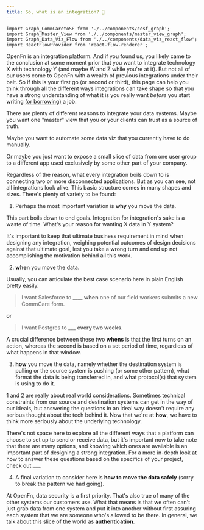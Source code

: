 ```yaml
---
title: So, what is an integration? 🤔
---
```


```mdx-code-block
import Graph_CommCaretoSF from './../components/ccsf_graph';
import Graph_Master_View from './../components/master_view_graph';
import Graph_Data_Viz_Flow from './../components/data_viz_react_flow';
import ReactFlowProvider from 'react-flow-renderer';
```

OpenFn is an integration platform. And if you found us, you likely came to the
conclusion at some moment prior that you want to integrate technology X with
technology Y (and maybe W and Z while you're at it). But not all of our users
come to OpenFn with a wealth of previous integrations under their belt. So if
this is your first go (or second or third), this page can help you think through
all the different ways integrations can take shape so that you have a strong
understanding of what it is you really want _before_ you start writing
[(or borrowing)](https://docs.openfn.org/library) a job.

There are plenty of different reasons to integrate your data systems. Maybe you
want one "master" view that you or your clients can trust as a source of truth.

 <div><Graph_Master_View /></div>

Maybe you want to automate some data viz that you currently have to do manually.

<div><Graph_Data_Viz_Flow /></div>

Or maybe you just want to expose a small slice of data from one user group to a
different app used exclusively by some other part of your company.

Regardless of the reason, what every integration boils down to is connecting two
or more disconnected applications. But as you can see, not all integrations look
alike. This basic structure comes in many shapes and sizes. There's plenty of
variety to be found:

1. Perhaps the most important variation is **why** you move the data.

This part boils down to end goals. Integration for integration's sake is a waste
of time. What's your reason for wanting X data in Y system?

It's important to keep that ultimate business requirement in mind when designing
any integration, weighing potential outcomes of design decisions against that
ultimate goal, lest you take a wrong turn and end up not accomplishing the
motivation behind all this work.

2. **when** you move the data.

Usually, you can articulate the best case scenario here in plain English pretty
easily.

> I want Salesforce to \_\_\_\_ **when** one of our field workers submits a new
> CommCare form.

 <div>
      <Graph_CommCaretoSF />
</div>

or

> I want Postgres to \_\_\_ **every two weeks.**

A crucial difference between these two **whens** is that the first turns on an
action, whereas the second is based on a set period of time, regardless of what
happens in that window.

3. **how** you move the data, namely whether the destination system is pulling
   or the source system is pushing (or some other pattern), what format the data
   is being transferred in, and what protocol(s) that system is using to do it.

1 and 2 are really about real world considerations. Sometimes technical
constraints from our source and destination systems can get in the way of our
ideals, but answering the questions in an ideal way doesn't require any serious
thought about the tech behind it. Now that we're at **how**, we have to think
more seriously about the underlying technology.

There's not space here to explore all the different ways that a platform can
choose to set up to send or receive data, but it's important now to take note
that there are many options, and knowing which ones are available is an
important part of designing a strong integration. For a more in-depth look at
how to answer these questions based on the specifics of your project, check out
\_\_\_.

4. A final variation to consider here is **how to move the data safely** (sorry
   to break the pattern we had going).

At OpenFn, data security is a first priority. That's also true of many of the
other systems our customers use. What that means is that we often can't just
grab data from one system and put it into another without first assuring each
system that we are someone who's allowed to be there. In general, we talk about
this slice of the world as **authentication**.
